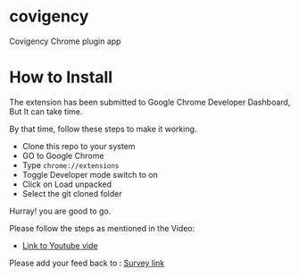 # covigency
Covigency Chrome plugin app


# How to Install

The extension has been submitted to Google Chrome Developer Dashboard, But It can take time.


By that time, follow these steps to make it working.

* Clone this repo to your system
* GO to Google Chrome
* Type `chrome://extensions`
* Toggle Developer mode switch to on
* Click on Load unpacked
* Select the git cloned folder

Hurray! you are good to go.

Please follow the steps as mentioned in the Video:
* [Link to Youtube vide](https://youtu.be/22k2ZL-jo2k)


Please add your feed back to : [Survey link](https://forms.gle/fuzaqKW8xGNgCjmC6)


